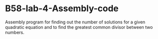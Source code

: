 # B58-lab-4-Assembly-code
Assembly program for finding out the number of solutions for a given quadratic equation and to find the greatest common divisor between two numbers.
